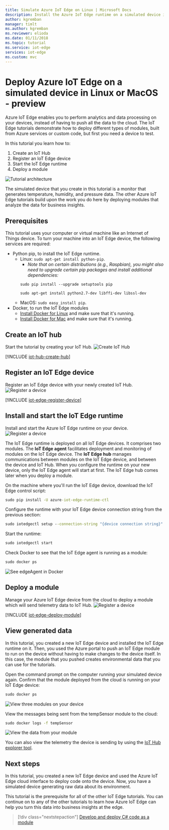 ```yaml
---
title: Simulate Azure IoT Edge on Linux | Microsoft Docs 
description: Install the Azure IoT Edge runtime on a simulated device in Linux, and deploy your first module
author: kgremban
manager: timlt
ms.author: kgremban
ms.reviewer: elioda
ms.date: 01/11/2018
ms.topic: tutorial
ms.service: iot-edge
services: iot-edge
ms.custom: mvc
---
```


# Deploy Azure IoT Edge on a simulated device in Linux or MacOS - preview

Azure IoT Edge enables you to perform analytics and data processing on your devices, instead of having to push all the data to the cloud. The IoT Edge tutorials demonstrate how to deploy different types of modules, built from Azure services or custom code, but first you need a device to test. 

In this tutorial you learn how to:

1. Create an IoT Hub
2. Register an IoT Edge device
3. Start the IoT Edge runtime
4. Deploy a module

![Tutorial architecture][2]

The simulated device that you create in this tutorial is a monitor that generates temperature, humidity, and pressure data. The other Azure IoT Edge tutorials build upon the work you do here by deploying modules that analyze the data for business insights. 

## Prerequisites

This tutorial uses your computer or virtual machine like an Internet of Things device. To turn your machine into an IoT Edge device, the following services are required:

* Python pip, to install the IoT Edge runtime.
   * Linux: `sudo apt-get install python-pip`.
     * _Note that on certain distributions (e.g., Raspbian), you might also need to upgrade certain pip packages and install additional dependencies:_
     ```
     sudo pip install --upgrade setuptools pip
     
     sudo apt-get install python2.7-dev libffi-dev libssl-dev
     ```
   * MacOS: `sudo easy_install pip`.
* Docker, to run the IoT Edge modules
   * [Install Docker for Linux][lnk-docker-ubuntu] and make sure that it's running. 
   * [Install Docker for Mac][lnk-docker-mac] and make sure that it's running. 

## Create an IoT hub

Start the tutorial by creating your IoT Hub.
![Create IoT Hub][3]

[!INCLUDE [iot-hub-create-hub](../../includes/iot-hub-create-hub.md)]

## Register an IoT Edge device

Register an IoT Edge device with your newly created IoT Hub.
![Register a device][4]

[!INCLUDE [iot-edge-register-device](../../includes/iot-edge-register-device.md)]

## Install and start the IoT Edge runtime

Install and start the Azure IoT Edge runtime on your device. 
![Register a device][5]

The IoT Edge runtime is deployed on all IoT Edge devices. It comprises two modules. The **IoT Edge agent** facilitates deployment and monitoring of modules on the IoT Edge device. The **IoT Edge hub** manages communications between modules on the IoT Edge device, and between the device and IoT Hub. When you configure the runtime on your new device, only the IoT Edge agent will start at first. The IoT Edge hub comes later when you deploy a module. 

On the machine where you'll run the IoT Edge device, download the IoT Edge control script:
```cmd
sudo pip install -U azure-iot-edge-runtime-ctl
```

Configure the runtime with your IoT Edge device connection string from the previous section:
```cmd
sudo iotedgectl setup --connection-string "{device connection string}" --nopass
```

Start the runtime:
```cmd
sudo iotedgectl start
```

Check Docker to see that the IoT Edge agent is running as a module:
```cmd
sudo docker ps
```

![See edgeAgent in Docker](./media/tutorial-simulate-device-linux/docker-ps.png)

## Deploy a module

Manage your Azure IoT Edge device from the cloud to deploy a module which will send telemetry data to IoT Hub.
![Register a device][6]

[!INCLUDE [iot-edge-deploy-module](../../includes/iot-edge-deploy-module.md)]

## View generated data

In this tutorial, you created a new IoT Edge device and installed the IoT Edge runtime on it. Then, you used the Azure portal to push an IoT Edge module to run on the device without having to make changes to the device itself. In this case, the module that you pushed creates environmental data that you can use for the tutorials. 

Open the command prompt on the computer running your simulated device again. Confirm that the module deployed from the cloud is running on your IoT Edge device:

```cmd
sudo docker ps
```

![View three modules on your device](./media/tutorial-simulate-device-linux/docker-ps2.png)

View the messages being sent from the tempSensor module to the cloud:

```cmd
sudo docker logs -f tempSensor
```

![View the data from your module](./media/tutorial-simulate-device-linux/docker-logs.png)

You can also view the telemetry the device is sending by using the [IoT Hub explorer tool][lnk-iothub-explorer]. 

## Next steps

In this tutorial, you created a new IoT Edge device and used the Azure IoT Edge cloud interface to deploy code onto the device. Now, you have a simulated device generating raw data about its environment. 

This tutorial is the prerequisite for all of the other IoT Edge tutorials. You can continue on to any of the other tutorials to learn how Azure IoT Edge can help you turn this data into business insights at the edge.

> [!div class="nextstepaction"]
> [Develop and deploy C# code as a module](tutorial-csharp-module.md)


<!-- Images -->
[1]: ./media/tutorial-install-iot-edge/view-module.png
[2]: ./media/tutorial-install-iot-edge/install-edge-full.png
[3]: ./media/tutorial-install-iot-edge/create-iot-hub.png
[4]: ./media/tutorial-install-iot-edge/register-device.png
[5]: ./media/tutorial-install-iot-edge/start-runtime.png
[6]: ./media/tutorial-install-iot-edge/deploy-module.png

<!-- Links -->
[lnk-docker-ubuntu]: https://docs.docker.com/engine/installation/linux/docker-ce/ubuntu/ 
[lnk-docker-mac]: https://docs.docker.com/docker-for-mac/install/
[lnk-iothub-explorer]: https://github.com/azure/iothub-explorer
